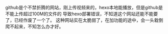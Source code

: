 github是个不禁折腾的网站，刚上传视频来的，hexo本地能播放，但是github是不能上传超过100M的文件的 导致hexo部署错误，不知道这个网站还能不能要了，已经作废了一个了。 这种网站实在太脆弱了，在加功能的途中，会一头栽倒爬不起来，不知怎么办才好。
